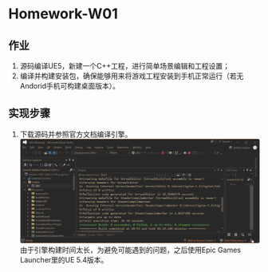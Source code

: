 # Homework-W01
## 作业
1. 源码编译UE5，新建一个C++工程，进行简单场景编辑和工程设置；
2. 编译并构建安装包，确保能够用来将游戏工程安装到手机正常运行（若无Andorid手机可构建桌面版本）。
## 实现步骤
1. 下载源码并参照官方文档编译引擎。
![image](building.png)
由于引擎构建时间太长，为避免可能遇到的问题，之后使用Epic Games Launcher里的UE 5.4版本。
